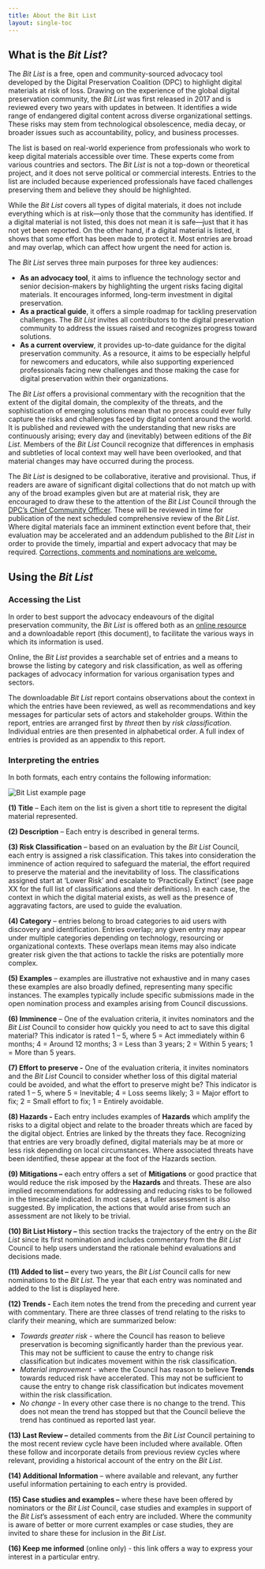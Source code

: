 ```yaml
---
title: About the Bit List
layout: single-toc
---
```

## What is the *Bit List*?

The *Bit List* is a free, open and community-sourced advocacy tool developed by the Digital Preservation Coalition (DPC) to highlight digital materials at risk of loss. Drawing on the experience of the global digital preservation community, the *Bit List* was first released in 2017 and is reviewed every two years with updates in between. It identifies a wide range of endangered digital content across diverse organizational settings. These risks may stem from technological obsolescence, media decay, or broader issues such as accountability, policy, and business processes.

The list is based on real-world experience from professionals who work to keep digital materials accessible over time. These experts come from various countries and sectors. The *Bit List* is not a top-down or theoretical project, and it does not serve political or commercial interests. Entries to the list are included because experienced professionals have faced challenges preserving them and believe they should be highlighted.

While the *Bit List* covers all types of digital materials, it does not include everything which is at risk—only those that the community has identified. If a digital material is not listed, this does not mean it is safe—just that it has not yet been reported. On the other hand, if a digital material is listed, it shows that some effort has been made to protect it. Most entries are broad and may overlap, which can affect how urgent the need for action is.

The *Bit List* serves three main purposes for three key audiences:

* **As an advocacy tool**, it aims to influence the technology sector and senior decision-makers by highlighting the urgent risks facing digital materials. It encourages informed, long-term investment in digital preservation.
* **As a practical guide**, it offers a simple roadmap for tackling preservation challenges. The *Bit List* invites all contributors to the digital preservation community to address the issues raised and recognizes progress toward solutions.
* **As a current overview**, it provides up-to-date guidance for the digital preservation community. As a resource, it aims to be especially helpful for newcomers and educators, while also supporting experienced professionals facing new challenges and those making the case for digital preservation within their organizations.

The *Bit List* offers a provisional commentary with the recognition that the extent of the digital domain, the complexity of the threats, and the sophistication of emerging solutions mean that no process could ever fully capture the risks and challenges faced by digital content around the world. It is published and reviewed with the understanding that new risks are continuously arising; every day and (inevitably) between editions of the *Bit List*. Members of the *Bit List* Council recognize that differences in emphasis and subtleties of local context may well have been overlooked, and that material changes may have occurred during the process.

The *Bit List* is designed to be collaborative, iterative and provisional. Thus, if readers are aware of significant digital collections that do not match up with any of the broad examples given but are at material risk, they are encouraged to draw these to the attention of the *Bit List* Council through the [DPC’s Chief Community Officer](mailto:sarah.middleton@dpconline.org). These will be reviewed in time for publication of the next scheduled comprehensive review of the *Bit List*. Where digital materials face an imminent extinction event before that, their evaluation may be accelerated and an addendum published to the *Bit List* in order to provide the timely, impartial and expert advocacy that may be required. [Corrections, comments and nominations are welcome.](https://docs.google.com/forms/d/e/1FAIpQLSccvgold3yiCfwlmh6tFFh6DEfhREyWx4M4rnyfgFNZ42o66A/viewform)

## Using the *Bit List*

### Accessing the List

In order to best support the advocacy endeavours of the digital preservation community, the *Bit List* is offered both as an [online resource](https://www.dpconline.org/digipres/champion-digital-preservation/bit-list) and a downloadable report (this document), to facilitate the various ways in which its information is used.

Online, the *Bit List* provides a searchable set of entries and a means to browse the listing by category and risk classification, as well as offering packages of advocacy information for various organisation types and sectors.

The downloadable *Bit List* report contains observations about the context in which the entries have been reviewed, as well as recommendations and key messages for particular sets of actors and stakeholder groups. Within the report, entries are arranged first by *threat* then by *risk classification*. Individual entries are then presented in alphabetical order. A full index of entries is provided as an appendix to this report.

### Interpreting the entries

In both formats, each entry contains the following information:

![Bit List example page](/images/bit-list-example-page.png "Bit List example page")

**(1) Title** – Each item on the list is given a short title to represent the digital material represented.

**(2) Description** – Each entry is described in general terms.

**(3) Risk Classification** – based on an evaluation by the *Bit List* Council, each entry is assigned a risk classification. This takes into consideration the imminence of action required to safeguard the material, the effort required to preserve the material and the inevitability of loss. The classifications assigned start at ‘Lower Risk’ and escalate to ‘Practically Extinct’ (see page XX for the full list of classifications and their definitions). In each case, the context in which the digital material exists, as well as the presence of aggravating factors, are used to guide the evaluation.

**(4) Category** – entries belong to broad categories to aid users with discovery and identification. Entries overlap; any given entry may appear under multiple categories depending on technology, resourcing or organizational contexts. These overlaps mean items may also indicate greater risk given the that actions to tackle the risks are potentially more complex.

**(5) Examples** – examples are illustrative not exhaustive and in many cases these examples are also broadly defined, representing many specific instances. The examples typically include specific submissions made in the open nomination process and examples arising from Council discussions.

**(6) Imminence** – One of the evaluation criteria, it invites nominators and the *Bit List* Council to consider how quickly you need to act to save this digital material? This indicator is rated 1 – 5, where 5 = Act immediately within 6 months; 4 = Around 12 months; 3 = Less than 3 years; 2 = Within 5 years; 1 = More than 5 years. 

**(7) Effort to preserve -** One of the evaluation criteria, it invites nominators and the *Bit List* Council to consider whether loss of this digital material could be avoided, and what the effort to preserve might be? This indicator is rated 1 – 5, where 5 = Inevitable; 4 = Loss seems likely; 3 = Major effort to fix; 2 = Small effort to fix; 1 = Entirely avoidable. 

**(8) Hazards -** Each entry includes examples of **Hazards** which amplify the risks to a digital object and relate to the broader threats which are faced by the digital object. Entries are linked by the threats they face. Recognizing that entries are very broadly defined, digital materials may be at more or less risk depending on local circumstances. Where associated threats have been identified, these appear at the foot of the Hazards section.

**(9) Mitigations –** each entry offers a set of **Mitigations** or good practice that would reduce the risk imposed by the **Hazards** and threats. These are also implied recommendations for addressing and reducing risks to be followed in the timescale indicated. In most cases, a fuller assessment is also suggested. By implication, the actions that would arise from such an assessment are not likely to be trivial.

**(10) Bit List History –** this section tracks the trajectory of the entry on the *Bit List* since its first nomination and includes commentary from the *Bit List* Council to help users understand the rationale behind evaluations and decisions made.

**(11) Added to list –** every two years, the *Bit List* Council calls for new nominations to the *Bit List*. The year that each entry was nominated and added to the list is displayed here.

**(12) Trends -** Each item notes the trend from the preceding and current year with commentary. There are three classes of trend relating to the risks to clarify their meaning, which are summarized below:

* *Towards greater risk* - where the Council has reason to believe preservation is becoming significantly harder than the previous year. This may not be sufficient to cause the entry to change risk classification but indicates movement within the risk classification.
* *Material improvement* - where the Council has reason to believe **Trends** towards reduced risk have accelerated. This may not be sufficient to cause the entry to change risk classification but indicates movement within the risk classification.
* *No change* - In every other case there is no change to the trend. This does not mean the trend has stopped but that the Council believe the trend has continued as reported last year.

**(13) Last Review –** detailed comments from the *Bit List* Council pertaining to the most recent review cycle have been included where available. Often these follow and incorporate details from previous review cycles where relevant, providing a historical account of the entry on the *Bit List*.

**(14) Additional Information** – where available and relevant, any further useful information pertaining to each entry is provided.

**(15) Case studies and examples –** where these have been offered by nominators or the *Bit List* Council, case studies and examples in support of the *Bit List*’s assessment of each entry are included. Where the community is aware of better or more current examples or case studies, they are invited to share these for inclusion in the *Bit List*.

**(16) Keep me informed** (online only) - this link offers a way to express your interest in a particular entry.
